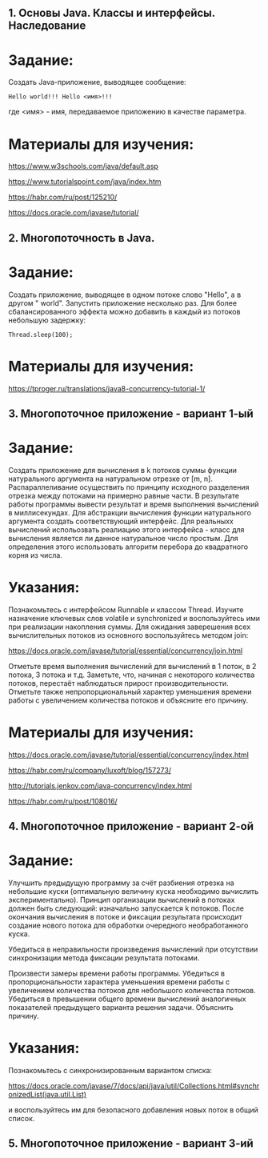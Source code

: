 ## 1. Основы Java. Классы и интерфейсы. Наследование

# Задание: 

Cоздать Java-приложение, выводящее сообщение:

	Hello world!!! Hello <имя>!!!

где <имя> - имя, передаваемое приложению в качестве параметра.

# Материалы для изучения:

https://www.w3schools.com/java/default.asp

https://www.tutorialspoint.com/java/index.htm

https://habr.com/ru/post/125210/

https://docs.oracle.com/javase/tutorial/


## 2. Многопоточность в Java.

# Задание:

Cоздать приложение, выводящее в одном потоке слово "Hello", а в другом " world". Запустить приложение несколько раз. Для более сбалансированного эффекта можно добавить
в каждый из потоков небольшую задержку:

	Thread.sleep(100);

# Материалы для изучения:

https://tproger.ru/translations/java8-concurrency-tutorial-1/


## 3. Многопоточное приложение - вариант 1-ый

# Задание:

Создать приложение для вычисления в k потоков суммы функции натурального аргумента на натуральном отрезке от [m, n]. Распараллеливание осуществить по принципу исходного разделения отрезка между потоками на примерно равные части. В результате работы программы вывести результат и время выполнения вычислений в миллисекундах. Для абстракции вычисления функции натурального аргумента создать соответствующий интерфейс. Для реальныхх вычислений испольозвать реалиацию этого интерфейса - класс для вычисления является ли данное натуральное число простым. Для определения этого использовать алгоритм перебора до квадратного корня из числа. 

# Указания:

Познакомьтесь с интерфейсом Runnable и классом Thread. Изучите назначение ключевых слов volatile и synchronized и воспользуйтесь ими при реализации накопления суммы. Для ожидания заверешения всех вычислительных потоков из основного воспользуйтесь методом join:

https://docs.oracle.com/javase/tutorial/essential/concurrency/join.html

Отметьте время выполнения вычислений для вычислений в 1 поток, в 2 потока, 3 потока и т.д. Заметьте, что, начиная с некоторого количества потоков, перестаёт наблюдаться прирост производительности. Отметьте также непропорциональный характер уменьшения времени работы с увеличением количества потоков и объясните его причину.

# Материалы для изучения:

https://docs.oracle.com/javase/tutorial/essential/concurrency/index.html

https://habr.com/ru/company/luxoft/blog/157273/

http://tutorials.jenkov.com/java-concurrency/index.html

https://habr.com/ru/post/108016/


## 4. Многопоточное приложение - вариант 2-ой

# Задание:

Улучшить предыдущую программу за счёт разбиения отрезка на небольшие куски (оптимальную величину куска необходимо вычислить экспериментально). Принцип организации вычислений в потоках должен быть следующий: изначально запускается k потоков. После окончания вычисления в потоке и фиксации результата происходит создание нового потока для обработки очередного необработанного куска. 

Убедиться в неправильности произведения вычислений при отсутствии синхронизации метода фиксации результата потоками.

Произвести замеры времени работы программы. Убедиться в пропорциональности характера уменьшения времени работы с увеличением количества потоков для небольшого количества потоков. Убедиться в превышении общего времени вычислений аналогичных показателей предыдущего варианта решения задачи. Объяснить причину.

# Указания:

Познакомьтесь с синхронизированным вариантом списка:

https://docs.oracle.com/javase/7/docs/api/java/util/Collections.html#synchronizedList(java.util.List)

и воспользуйтесь им для безопасного добавления новых поток в общий список.


## 5. Многопоточное приложение - вариант 3-ий


